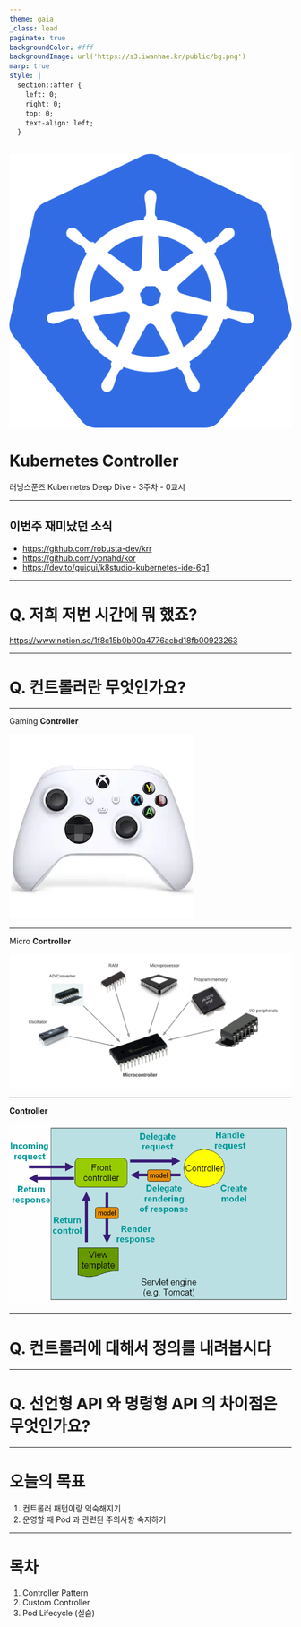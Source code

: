```yaml
---
theme: gaia
_class: lead
paginate: true
backgroundColor: #fff
backgroundImage: url('https://s3.iwanhae.kr/public/bg.png')
marp: true
style: |
  section::after {
    left: 0;
    right: 0;
    top: 0;
    text-align: left;
  }
---
```


![bg left:40% 80%](https://raw.githubusercontent.com/kubernetes/kubernetes/master/logo/logo.svg)

# **Kubernetes Controller**

러닝스푼즈
Kubernetes Deep Dive - 3주차 - 0교시

---

## 이번주 재미났던 소식

- https://github.com/robusta-dev/krr
- https://github.com/yonahd/kor
- https://dev.to/guiqui/k8studio-kubernetes-ide-6g1

---

# Q. 저희 저번 시간에 뭐 했죠?

https://www.notion.so/1f8c15b0b00a4776acbd18fb00923263

---

# Q. 컨트롤러란 무엇인가요?

---

Gaming **Controller**

![](./0.controller.game.webp)

---

Micro **Controller**

![bg 100%](./0.controller.micro.png)

---

**Controller**

![80%](./0.controller.spring.png)

---

# Q. 컨트롤러에 대해서 정의를 내려봅시다

---

# Q. 선언형 API 와 명령형 API 의 차이점은 무엇인가요?

---

# 오늘의 목표

1. 컨트롤러 패턴이랑 익숙해지기
2. 운영할 때 Pod 과 관련된 주의사항 숙지하기

---

# 목차

1. Controller Pattern
2. Custom Controller
3. Pod Lifecycle (실습)

